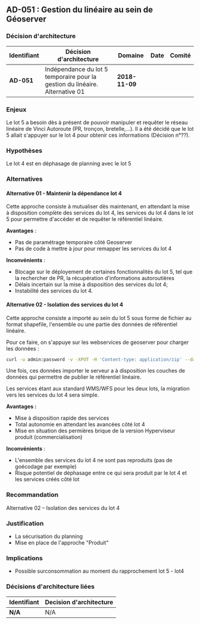 ## AD-051 : Gestion du linéaire au sein de Géoserver

### Décision d'architecture
| Identifiant | Décision d'architecture                                                      | Domaine        | Date | Comité |
| ----------- | ---------------------------------------------------------------------------- | -------------- | ---- | ------ |
| **AD-051**  | Indépendance du lot 5 temporaire pour la gestion du linéaire. Alternative 01 | **2018-11-09** |


### Enjeux

Le lot 5 a besoin dès à présent de pouvoir manipuler et requêter le réseau linéaire de Vinci Autoroute (PR, tronçon, bretelle,...).
Il a été décidé que le lot 5 allait s'appuyer sur le lot 4 pour obtenir ces informations (Décision n°??).

### Hypothèses

Le lot 4 est en déphasage de planning avec le lot 5

### Alternatives
#### Alternative 01 - Maintenir la dépendance lot 4

Cette approche consiste à mutualiser dès maintenant, en attendant la mise à disposition complète des services du lot 4, les services du lot 4 dans le lot 5 pour permettre d'accèder et de requêter le référentiel linéaire.

**Avantages** :

- Pas de paramétrage temporaire côté Geoserver
- Pas de code à mettre à jour pour remapper les services du lot 4

**Inconvénients** :

- Blocage sur le déployement de certaines fonctionnalités du lot 5, tel que la rechercher de PR, la récupération d'informations autoroutières
- Délais incertain sur la mise à disposition des services du lot 4;
- Instabilité des services du lot 4.

#### Alternative 02 - Isolation des services du lot 4


Cette approche consiste a importé au sein du lot 5 sous forme de fichier au format shapefile, l'ensemble ou une partie des données de référentiel linéaire.

Pour ce faire, on s'appuye sur les webservices de geoserver pour charger les données : 
```bash
curl -u admin:password -v -XPUT -H 'Content-type: application/zip' --data-binary @assets.zip http://dev.geoserver.hyperviseurdevint.par01.containers.appdomain.cloud/geoserver/rest/workspaces/sixense/datastores/assets/file.shp
```

Une fois, ces données importer le serveur a à disposition les couches de données qui permettre de publier le référentiel linéaire.

Les services étant aux standard WMS/WFS pour les deux lots, la migration vers les services du lot 4 sera simple.

**Avantages :**

-	Mise à disposition rapide des services 
-	Total autonomie en attendant les avancées côté lot 4
- Mise en situation des permières brique de la version Hyperviseur produit (commercialisation)

**Inconvénients** :
-	L'ensemble des services du lot 4 ne sont pas reproduits (pas de goécodage par exemple)
-	Risque potentiel de déphasage entre ce qui sera produit par le lot 4 et les services créés côté lot 

### Recommandation

 Alternative 02 – Isolation des services du lot 4

### Justification

  - La sécurisation du planning
  - Mise en place de l'approche "Produit"

### Implications

- Possible surconsommation au moment du rapprochement lot 5 - lot4

### Décisions d'architecture liées
| **Identifiant** | **Decision d'architecture** |
| --------------- | --------------------------- |
| **N/A**         | N/A                         |
